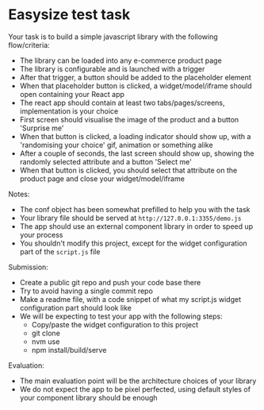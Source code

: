 # Easysize test task

Your task is to build a simple javascript library with the following flow/criteria:
 - The library can be loaded into any e-commerce product page
 - The library is configurable and is launched with a trigger
 - After that trigger, a button should be added to the placeholder element
 - When that placeholder button is clicked, a widget/model/iframe should open containing your React app
 - The react app should contain at least two tabs/pages/screens, implementation is your choice
 - First screen should visualise the image of the product and a button 'Surprise me'
 - When that button is clicked, a loading indicator should show up, with a 'randomising your choice' gif, animation or something alike
 - After a couple of seconds, the last screen should show up, showing the randomly selected attribute and a button 'Select me'
 - When that button is clicked, you should select that attribute on the product page and close your widget/model/iframe

Notes:
 - The conf object has been somewhat prefilled to help you with the task
 - Your library file should be served at `http://127.0.0.1:3355/demo.js`
 - The app should use an external component library in order to speed up your process
 - You shouldn't modify this project, except for the widget configuration part of the `script.js` file

Submission:
 - Create a public git repo and push your code base there
 - Try to avoid having a single commit repo
 - Make a readme file, with a code snippet of what my script.js widget configuration part should look like
 - We will be expecting to test your app with the following steps:
   - Copy/paste the widget configuration to this project
   - git clone <your project>
   - nvm use <your node version>
   - npm install/build/serve

Evaluation:
 - The main evaluation point will be the architecture choices of your library
 - We do not expect the app to be pixel perfected, using default styles of your component library should be enough
